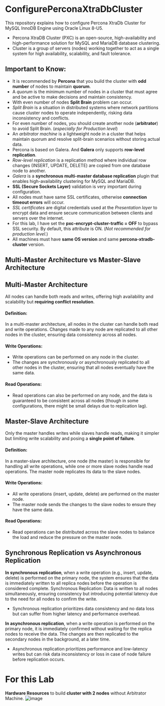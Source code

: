 # ConfigurePerconaXtraDbCluster
This repository explains how to configure Percona XtraDb Cluster for MySQL InnoDB Engine using Oracle Linux 8-U5.

- Percona XtraDB Cluster (PXC) is an open-source, high-availability and high-performance solution for MySQL and MariaDB database clustering.
- Cluster is a group of servers (nodes) working together to act as a single system for high availability, scalability, and fault tolerance. 

## Important to Know:
- It is recommended by **Percona** that you build the cluster with **odd number** of nodes to maintain **quorum**.
- A _quorum_ is the minimum number of nodes in a cluster that must agree and be active to make decisions and maintain consistency.
- With even number of nodes **Split Brain** problem can occur.
- _Split Brain_ is a situation in distributed systems where network partitions cause cluster nodes to operate independently, risking data inconsistency and conflicts.
- For even number of nodes, you should create another node (**arbitrator**) to avoid Split Brain. (_especially for Production level_)
- An _arbitrator machine_ is a lightweight node in a cluster that helps maintain quorum and resolve split-brain scenarios without storing actual data.
- Percona is based on Galera. And **Galera** only supports **row-level replication**.
- _Row-level replication_ is a replication method where individual row changes (INSERT, UPDATE, DELETE) are copied from one database node to another.
- _Galera_ is a **synchronous multi-master database replication** plugin that enables high-availability clustering for MySQL and MariaDB.
- **SSL (Secure Sockets Layer)** validation is very important during configuration.
- All nodes must have same SSL certificates, otherwise **connection timeout errors** will occur.
- _SSL certificates_ are digital credentials used at the _Presentation layer_ to encrypt data and ensure secure communication between clients and servers over the internet.
- For this lab, I have set the **pxc-encrypt-cluster-traffic = OFF** to bypass SSL security. By default, this attribute is ON. (_Not recommended for production level._)
- All machines must have **same OS version** and same **percona-xtradb-cluster** version.

## Multi-Master Architecture vs Master-Slave Architecture

## Multi-Master Architecture
All nodes can handle both reads and writes, offering high availability and scalability but **requiring conflict resolution**.
  
#### Definition: 
In a multi-master architecture, all nodes in the cluster can handle both read and write operations. Changes made to any node are replicated to all other nodes in the cluster, ensuring data consistency across all nodes.
#### Write Operations:
- Write operations can be performed on any node in the cluster.
- The changes are synchronously or asynchronously replicated to all other nodes in the cluster, ensuring that all nodes eventually have the same data.
#### Read Operations:
- Read operations can also be performed on any node, and the data is guaranteed to be consistent across all nodes (though in some configurations, there might be small delays due to replication lag).

## Master-Slave Architecture
Only the master handles writes while slaves handle reads, making it simpler but limiting write scalability and posing a **single point of failure**.
  
#### Definition: 
In a master-slave architecture, one node (the master) is responsible for handling all write operations, while one or more slave nodes handle read operations. The master node replicates its data to the slave nodes.
#### Write Operations:
- All write operations (insert, update, delete) are performed on the master node.
- The master node sends the changes to the slave nodes to ensure they have the same data.
#### Read Operations:
- Read operations can be distributed across the slave nodes to balance the load and reduce the pressure on the master node.

## Synchronous Replication vs Asynchronous Replication
**In synchronous replication**, when a write operation (e.g., insert, update, delete) is performed on the primary node, the system ensures that the data is immediately written to all replica nodes before the operation is considered complete. Synchronous Replication: Data is written to all nodes simultaneously, ensuring consistency but introducing potential latency due to the need for all nodes to confirm the write.
- Synchronous replication prioritizes data consistency and no data loss but can suffer from higher latency and performance overhead.

**In asynchronous replication**, when a write operation is performed on the primary node, it is immediately confirmed without waiting for the replica nodes to receive the data. The changes are then replicated to the secondary nodes in the background, at a later time.
- Asynchronous replication prioritizes performance and low-latency writes but can risk data inconsistency or loss in case of node failure before replication occurs.

# For this Lab

**Hardware Resources** to build **cluster with 2 nodes** without Arbitrator Machine.
![image](https://github.com/user-attachments/assets/a0fd5e5e-6d8e-477c-9934-0b7c4b7c37b6)




